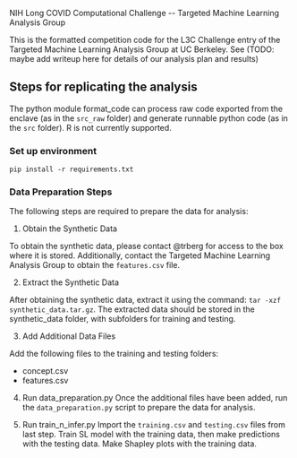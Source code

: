 NIH Long COVID Computational Challenge -- Targeted Machine Learning Analysis Group

This is the formatted competition code for the L3C Challenge entry of the Targeted Machine Learning Analysis Group at UC Berkeley. See (TODO: maybe add writeup here for details of our analysis plan and results)

## Steps for replicating the analysis
	
The python module format_code can process raw code exported from the enclave (as in the `src_raw` folder) and generate runnable python code (as in the `src` folder). R is not currently supported.

### Set up environment
```
pip install -r requirements.txt
```

### Data Preparation Steps
The following steps are required to prepare the data for analysis:

1. Obtain the Synthetic Data

To obtain the synthetic data, please contact @trberg for access to the box where it is stored. Additionally, contact the Targeted Machine Learning Analysis Group to obtain the `features.csv` file.

2. Extract the Synthetic Data

After obtaining the synthetic data, extract it using the command: `tar -xzf synthetic_data.tar.gz`. The extracted data should be stored in the synthetic_data folder, with subfolders for training and testing.

3. Add Additional Data Files

Add the following files to the training and testing folders:

* concept.csv
* features.csv

4. Run data_preparation.py
Once the additional files have been added, run the `data_preparation.py` script to prepare the data for analysis.

5. Run train_n_infer.py
Import the `training.csv` and `testing.csv` files from last step. Train SL model with the training data, then make predictions with the testing data. Make Shapley plots with the training data.